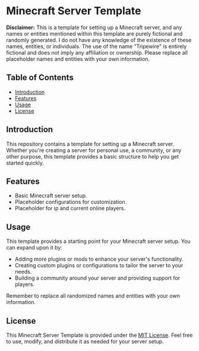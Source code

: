# Minecraft Server Template

**Disclaimer:** This is a template for setting up a Minecraft server, and any names or entities mentioned within this template are purely fictional and randomly generated. I do not have any knowledge of the existence of these names, entities, or individuals. The use of the name "Tripewire" is entirely fictional and does not imply any affiliation or ownership. Please replace all placeholder names and entities with your own information.

## Table of Contents

- [Introduction](#introduction)
- [Features](#features)
- [Usage](#usage)
- [License](#license)

## Introduction

This repository contains a template for setting up a Minecraft server. Whether you're creating a server for personal use, a community, or any other purpose, this template provides a basic structure to help you get started quickly.

## Features

- Basic Minecraft server setup.
- Placeholder configurations for customization.
- Placeholder for ip and current online players.

## Usage

This template provides a starting point for your Minecraft server setup. You can expand upon it by:

- Adding more plugins or mods to enhance your server's functionality.
- Creating custom plugins or configurations to tailor the server to your needs.
- Building a community around your server and providing support for players.

Remember to replace all randomized names and entities with your own information.

## License

This Minecraft Server Template is provided under the [MIT License](LICENSE). Feel free to use, modify, and distribute it as needed for your server setup.